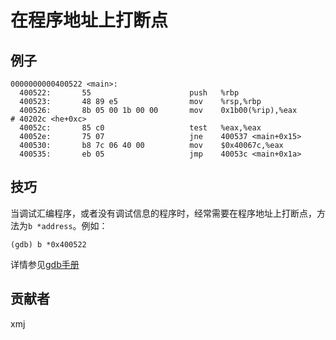 # 在程序地址上打断点 

## 例子

	0000000000400522 <main>:
	  400522:       55                      push   %rbp
	  400523:       48 89 e5                mov    %rsp,%rbp
	  400526:       8b 05 00 1b 00 00       mov    0x1b00(%rip),%eax        # 40202c <he+0xc>
	  40052c:       85 c0                   test   %eax,%eax
	  40052e:       75 07                   jne    400537 <main+0x15>
	  400530:       b8 7c 06 40 00          mov    $0x40067c,%eax
	  400535:       eb 05                   jmp    40053c <main+0x1a>

## 技巧

当调试汇编程序，或者没有调试信息的程序时，经常需要在程序地址上打断点，方法为`b *address`。例如：

	(gdb) b *0x400522

详情参见[gdb手册](https://sourceware.org/gdb/onlinedocs/gdb/Specify-Location.html#Specify-Location)

## 贡献者

xmj


